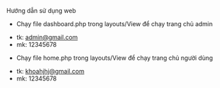 Hướng dẫn sử dụng web
- Chạy file dashboard.php trong layouts/View để chạy trang chủ admin
+ tk: admin@gmail.com
+ mk: 12345678
- Chạy file home.php trong layouts/View để chạy trang chủ người dùng
+ tk: khoahjhj@gmail.com
+ mk: 12345678